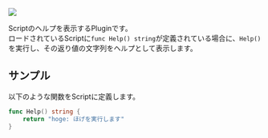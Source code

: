 [![](http://img.shields.io/badge/godoc-reference-5272B4.svg?style=flat-square)](https://godoc.org/github.com/lxbot/plugin-help)

Scriptのヘルプを表示するPluginです。  
ロードされているScriptに`func Help() string`が定義されている場合に、`Help()`を実行し、その返り値の文字列をヘルプとして表示します。

## サンプル

以下のような関数をScriptに定義します。

```go
func Help() string {
	return "hoge: ほげを実行します"
}
```